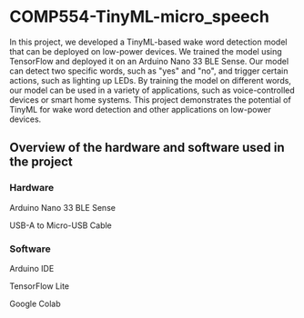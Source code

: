# COMP554-TinyML-micro_speech


In this project, we developed a TinyML-based wake word detection model that can be deployed on low-power devices. We trained the model using TensorFlow and deployed it on an Arduino Nano 33 BLE Sense. Our model can detect two specific words, such as "yes" and "no", and trigger certain actions, such as lighting up LEDs. By training the model on different words, our model can be used in a variety of applications, such as voice-controlled devices or smart home systems. This project demonstrates the potential of TinyML for wake word detection and other applications on low-power devices.

## Overview of the hardware and software used in the project
### Hardware
Arduino Nano 33 BLE Sense 

USB-A to Micro-USB Cable 

### Software
Arduino IDE

TensorFlow Lite

Google Colab
